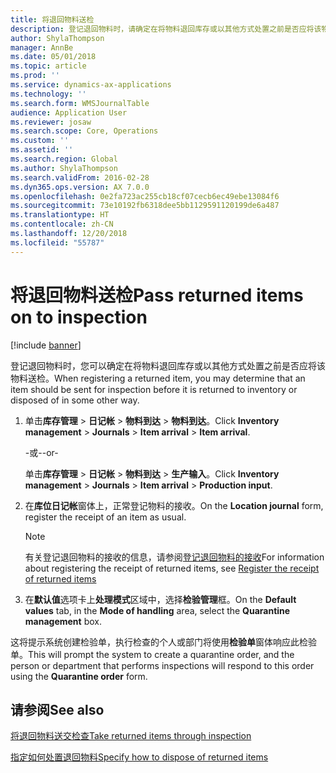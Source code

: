 ```yaml
---
title: 将退回物料送检
description: 登记退回物料时，请确定在将物料退回库存或以其他方式处置之前是否应将该物料送检。
author: ShylaThompson
manager: AnnBe
ms.date: 05/01/2018
ms.topic: article
ms.prod: ''
ms.service: dynamics-ax-applications
ms.technology: ''
ms.search.form: WMSJournalTable
audience: Application User
ms.reviewer: josaw
ms.search.scope: Core, Operations
ms.custom: ''
ms.assetid: ''
ms.search.region: Global
ms.author: ShylaThompson
ms.search.validFrom: 2016-02-28
ms.dyn365.ops.version: AX 7.0.0
ms.openlocfilehash: 0e2fa723ac255cb18cf07cecb6ec49ebe13084f6
ms.sourcegitcommit: 73e10192fb6318dee5bb1129591120199de6a487
ms.translationtype: HT
ms.contentlocale: zh-CN
ms.lasthandoff: 12/20/2018
ms.locfileid: "55787"
---
```

# <a name="pass-returned-items-on-to-inspection"></a><span data-ttu-id="05753-103">将退回物料送检</span><span class="sxs-lookup"><span data-stu-id="05753-103">Pass returned items on to inspection</span></span> 

[!include [banner](../includes/banner.md)]


<span data-ttu-id="05753-104">登记退回物料时，您可以确定在将物料退回库存或以其他方式处置之前是否应将该物料送检。</span><span class="sxs-lookup"><span data-stu-id="05753-104">When registering a returned item, you may determine that an item should be sent for inspection before it is returned to inventory or disposed of in some other way.</span></span>

1.  <span data-ttu-id="05753-105">单击**库存管理** \> **日记帐** \> **物料到达** \> **物料到达**。</span><span class="sxs-lookup"><span data-stu-id="05753-105">Click **Inventory management** \> **Journals** \> **Item arrival** \> **Item arrival**.</span></span>
    
    <span data-ttu-id="05753-106">\-或-</span><span class="sxs-lookup"><span data-stu-id="05753-106">\-or-</span></span>
    
    <span data-ttu-id="05753-107">单击**库存管理** \> **日记帐** \> **物料到达** \> **生产输入**。</span><span class="sxs-lookup"><span data-stu-id="05753-107">Click **Inventory management** \> **Journals** \> **Item arrival** \> **Production input**.</span></span>

2.  <span data-ttu-id="05753-108">在**库位日记帐**窗体上，正常登记物料的接收。</span><span class="sxs-lookup"><span data-stu-id="05753-108">On the **Location journal** form, register the receipt of an item as usual.</span></span>
    

    > [!NOTE]
    > <P><span data-ttu-id="05753-109">有关登记退回物料的接收的信息，请参阅<A href="register-the-receipt-of-returned-items.md">登记退回物料的接收</A></span><span class="sxs-lookup"><span data-stu-id="05753-109">For information about registering the receipt of returned items, see <A href="register-the-receipt-of-returned-items.md">Register the receipt of returned items</A></span></span></P>



3.  <span data-ttu-id="05753-110">在**默认值**选项卡上**处理模式**区域中，选择**检验管理**框。</span><span class="sxs-lookup"><span data-stu-id="05753-110">On the **Default values** tab, in the **Mode of handling** area, select the **Quarantine management** box.</span></span>

<span data-ttu-id="05753-111">这将提示系统创建检验单，执行检查的个人或部门将使用**检验单**窗体响应此检验单。</span><span class="sxs-lookup"><span data-stu-id="05753-111">This will prompt the system to create a quarantine order, and the person or department that performs inspections will respond to this order using the **Quarantine order** form.</span></span>

## <a name="see-also"></a><span data-ttu-id="05753-112">请参阅</span><span class="sxs-lookup"><span data-stu-id="05753-112">See also</span></span>

[<span data-ttu-id="05753-113">将退回物料送交检查</span><span class="sxs-lookup"><span data-stu-id="05753-113">Take returned items through inspection</span></span>](take-returned-items-through-inspection.md)

[<span data-ttu-id="05753-114">指定如何处置退回物料</span><span class="sxs-lookup"><span data-stu-id="05753-114">Specify how to dispose of returned items</span></span>](specify-how-to-dispose-of-returned-items.md)

